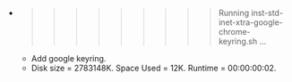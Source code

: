 * >>>>>>>>> Running inst-std-inet-xtra-google-chrome-keyring.sh ...
  * Add google keyring.
  * Disk size = 2783148K. Space Used = 12K. Runtime = 00:00:00:02.
